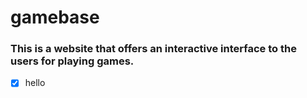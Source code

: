 # gamebase
### This is a website that offers an interactive interface to the users for playing games.
-[x] hello
